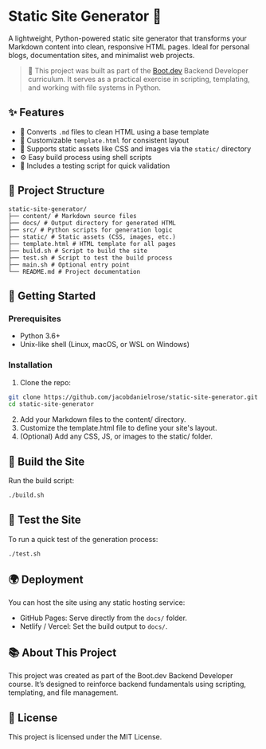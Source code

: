 # Static Site Generator 🧱

A lightweight, Python-powered static site generator that transforms your Markdown content into clean, responsive HTML pages. Ideal for personal blogs, documentation sites, and minimalist web projects.

> 🚧 This project was built as part of the [Boot.dev](https://boot.dev) Backend Developer curriculum. It serves as a practical exercise in scripting, templating, and working with file systems in Python.


## ✨ Features

- 📝 Converts `.md` files to clean HTML using a base template
- 🧩 Customizable `template.html` for consistent layout
- 📂 Supports static assets like CSS and images via the `static/` directory
- ⚙️ Easy build process using shell scripts
- 🧪 Includes a testing script for quick validation

## 📁 Project Structure

```
static-site-generator/
├── content/ # Markdown source files
├── docs/ # Output directory for generated HTML
├── src/ # Python scripts for generation logic
├── static/ # Static assets (CSS, images, etc.)
├── template.html # HTML template for all pages
├── build.sh # Script to build the site
├── test.sh # Script to test the build process
├── main.sh # Optional entry point
└── README.md # Project documentation
```

## 🚀 Getting Started

### Prerequisites

- Python 3.6+
- Unix-like shell (Linux, macOS, or WSL on Windows)

### Installation

1. Clone the repo:
  ```bash
  git clone https://github.com/jacobdanielrose/static-site-generator.git
  cd static-site-generator
  ```
2. Add your Markdown files to the content/ directory.
3. Customize the template.html file to define your site's layout.
4. (Optional) Add any CSS, JS, or images to the static/ folder.

## 🔨 Build the Site

Run the build script:

```bash
./build.sh
```

## 🧪 Test the Site

To run a quick test of the generation process:

```bash
./test.sh
```

## 🌍 Deployment
You can host the site using any static hosting service:

- GitHub Pages: Serve directly from the `docs/` folder.
- Netlify / Vercel: Set the build output to `docs/`.

## 📚 About This Project
This project was created as part of the Boot.dev Backend Developer course. It’s designed to reinforce backend fundamentals using scripting, templating, and file management.

## 📝 License
This project is licensed under the MIT License.
